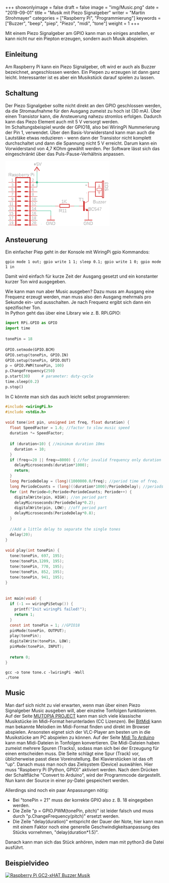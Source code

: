 ﻿+++
showonlyimage = false
draft = false
image = "img/Music.png"
date = "2019-09-01"
title = "Musik mit Piezo Signalgeber"
writer = "Martin Strohmayer"
categories = ["Raspberry Pi", "Programmierung"]
keywords = ["Buzzer", "beep", "piep", "Piezo", "midi", "tone"]
weight = 1
+++

Mit einem Piezo Signalgeber am GPIO kann man so einiges anstellen, er kann nicht nur ein Piepton erzeugen, sondern auch Musik abspielen.
<!--more-->

## Einleitung ##

Am Raspberry Pi kann ein Piezo Signalgeber, oft wird er auch als Buzzer bezeichnet, angeschlossen werden. Ein Piepen zu erzeugen ist dann ganz leicht. Interessanter ist es aber ein Musikstück darauf spielen zu lassen.

## Schaltung ##

Der Piezo Signalgeber sollte nicht direkt an den GPIO geschlossen werden, da die Stromaufnahme für den Ausgang zumeist zu hoch ist (30 mA). Über einen 
Transistor kann, die Ansteuerung nahezu stromlos erfolgen. Dadurch kann das Piezo Element auch mit 5 V versorgt werden.  
Im Schaltungsbeispiel wurde der GPIO18, also bei WiringPi Nummerierung der Pin 1, verwendet. Über den Basis-Vorwiderstand kann man auch die Lautstäke etwas reduzieren - wenn dann der Transistor nicht komplett durchschaltet und dann die Spannung nicht 5 V erreicht. Darum kann ein Vorwiderstand von 4,7 KOhm gewählt werden. Per Software lässt sich das eingeschränkt über das Puls-Pause-Verhältnis anpassen.

![Schaltplan](../../img/Buzzer_Schaltplan.png) 

## Ansteuerung ##

Ein einfacher Piep geht in der Konsole mit WiringPi gpio Kommandos:
 
```
gpio mode 1 out; gpio write 1 1; sleep 0.1; gpio write 1 0; gpio mode 1 in
```

Damit wird einfach für kurze Zeit der Ausgang gesetzt und ein konstanter kurzer Ton wird ausgegeben.

Wie kann man nun aber Music ausgeben? Dazu muss am Ausgang eine Frequenz erzeugt werden, man muss also den Ausgang mehrmals pro Sekunde ein- und ausschalten. Je nach Frequenz ergibt sich dann ein spezifischer Ton.  
In Python geht das über eine Library wie z. B. RPi.GPIO:

``` Python
import RPi.GPIO as GPIO
import time

tonePin = 18

GPIO.setmode(GPIO.BCM)
GPIO.setup(tonePin, GPIO.IN)
GPIO.setup(tonePin, GPIO.OUT)
p = GPIO.PWM(tonePin, 100)
p.ChangeFrequency(250)
p.start(30)     # parameter: duty-cycle  
time.sleep(0.2)
p.stop()
```

In C könnte man sich das auch leicht selbst programmieren:

``` C 
#include <wiringPi.h>
#include <stdio.h>

void tone(int pin, unsigned int freq, float duration) {
  float SpeedFactor = 1.6; //factor to slow music speed
  duration *= SpeedFactor;

  if (duration<10) { //minimum duration 10ms 
    duration = 10;
  }
  if (freq<=20 || freq>=8000) { //for invalid frequency only duration 
    delayMicroseconds(duration*1000);
    return;
  }
  long PeriodeDelay = (long)(1000000.0/freq); //period time of freq.
  long PeriodeCounts = (long)((duration*1000)/PeriodeDelay); //periods need for duration
  for (int Periode=0;Periode<PeriodeCounts; Periode++) {
    digitalWrite(pin, HIGH); //on period part
    delayMicroseconds(PeriodeDelay*0.2);
    digitalWrite(pin, LOW); //off period part
    delayMicroseconds(PeriodeDelay*0.8);
  }

  //Add a little delay to separate the single tones
  delay(20);
}

void play(int tonePin) {
  tone(tonePin, 697, 195);
  tone(tonePin,1209, 195);
  tone(tonePin, 770, 195);
  tone(tonePin, 852, 195);
  tone(tonePin, 941, 195);
}


int main(void) {
  if (-1 == wiringPiSetup()) {
    printf("Init wiringPi failed!");
    return 1;
  }
  const int tonePin = 1; //GPIO18
  pinMode(tonePin, OUTPUT);
  play(tonePin);
  digitalWrite(tonePin, LOW);
  pinMode(tonePin, INPUT);

  return 0;
}
```

```
gcc -o tone tone.c -lwiringPi -Wall
./tone
```

## Music ##

Man darf sich nicht zu viel erwarten, wenn man über einen Piezo Signalgeber Music ausgeben will, aber einzelne Tonfolgen funktionieren.
Auf der Seite [MUTOPIA PROJECT](https://www.mutopiaproject.org/) kann man sich viele klassische Musikstücke im Midi-Format herunterladen (CC Lizenzen). Bei [BitMidi](https://bitmidi.com/) kann man bekannte Melodien im Midi-Format finden und direkt im Browser abspielen. Ansonsten eignet sich der VLC-Player am besten um in die Musikstücke am PC abspielen zu können. Auf der Seite [Midi To Arduino](https://www.extramaster.net/tools/midiToArduino/) kann man Midi-Dateien in Tonfolgen konvertieren. Die Midi-Dateien haben zumeist mehrere Spuren (Tracks), sodass man sich bei der Erzeugung für einen entscheiden muss. Die Seite schlägt eine Spur (Track) vor, üblicherweise passt diese Voreinstellung. Bei Klavierstücken ist das oft "up". Danach muss man noch das Zielsystem (Device) auswählen. Hier muss "Raspberry Pi (Python, GPIO)" aktiviert werden. Nach dem Drücken der Schaltfläche "Convert to Arduino", wird der Programmcode dargestellt. Nun kann der Source in einer py-Datei gespeichert werden. 
  
Allerdings sind noch ein paar Anpassungen nötig:  
- Bei "tonePin = 21" muss der korrekte GPIO also z. B. 18 eingegeben werden.  
- Die Zeile "p = GPIO.PWM(tonePin, pitch)" ist leider falsch und muss durch "p.ChangeFrequency(pitch)" ersetzt werden.  
- Die Zeile "delay(duration)" entspricht der Dauer der Note, hier kann man mit einem Faktor noch eine generelle Geschwindigkeitsanpassung des Stücks vornehmen, "delay(duration*1.5)".  

Danach kann man sich das Stück anhören, indem man mit python3 die Datei ausführt.

<!--wget https://www.mutopiaproject.org/ftp/BeethovenLv/WoO59/fur_Elise_WoO59/fur_Elise_WoO59.mid -->

## Beispielvideo ##

[![Raspberry Pi GC2-xHAT Buzzer Musik](http://img.youtube.com/vi/5AZpsij4Oi4/0.jpg)](https://www.youtube.com/watch?v=5AZpsij4Oi4)

